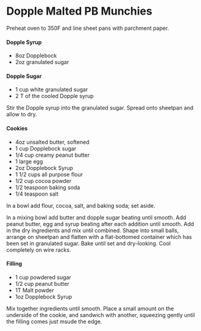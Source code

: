 # Dopple Malted PB Munchies

Preheat oven to 350F and line sheet pans with parchment paper.

#### Dopple Syrup

- 8oz Dopplebock
- 2oz granulated sugar

#### Dopple Sugar

- 1 cup white granulated sugar
- 2 T of the cooled Dopple syrup

Stir the Dopple syrup into the granulated sugar. Spread onto sheetpan and allow to dry.

#### Cookies

- 4oz unsalted butter, softened
- 1 cup Dopplebock sugar
- 1/4 cup creamy peanut butter
- 1 large egg
- 2oz Dopplebock Syrup
- 1 1/2 cups all purpose flour
- 1/2 cup cocoa powder
- 1/2 teaspoon baking soda
- 1/4 teaspoon salt

In a bowl add flour, cocoa, salt, and baking soda; set aside.

In a mixing bowl add butter and dopple sugar beating until smooth. Add peanut butter, egg and syrup beating after each addition until smooth. Add in the dry ingredients and mix until combined. Shape into small balls, arrange on sheetpan and flatten with a flat-bottomed container which has been set in granulated sugar. Bake until set and dry-looking. Cool completely on wire racks.

#### Filling

- 1 cup powdered sugar
- 1/2 cup peanut butter
- 1T Malt powder
- 1oz Dopplebock Syrup

Mix together ingredients until smooth. Place a small amount on the underside of the cookie, and sandwich with another, squeezing gently until the filling comes just msude the edge.

